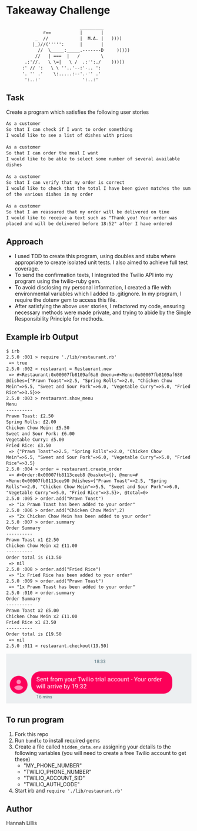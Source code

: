 Takeaway Challenge
==================
```
                            _________
              r==           |       |
           _  //            |  M.A. |   ))))
          |_)//(''''':      |       |
            //  \_____:_____.-------D     )))))
           //   | ===  |   /        \
       .:'//.   \ \=|   \ /  .:'':./    )))))
      :' // ':   \ \ ''..'--:'-.. ':
      '. '' .'    \:.....:--'.-'' .'
       ':..:'                ':..:'

 ```

Task
-----
Create a program which satisfies the following user stories

```
As a customer
So that I can check if I want to order something
I would like to see a list of dishes with prices

As a customer
So that I can order the meal I want
I would like to be able to select some number of several available dishes

As a customer
So that I can verify that my order is correct
I would like to check that the total I have been given matches the sum of the various dishes in my order

As a customer
So that I am reassured that my order will be delivered on time
I would like to receive a text such as "Thank you! Your order was placed and will be delivered before 18:52" after I have ordered
```

Approach
-----
- I used TDD to create this program, using doubles and stubs where appropriate to create isolated unit tests. I also aimed to achieve full test coverage.
- To send the confirmation texts, I integrated the Twilio API into my program using the twilio-ruby gem.
- To avoid disclosing my personal information, I created a file with environmental variables which I added to .gitignore. In my program, I require the dotenv gem to access this file.
- After satisfying the above user stories, I refactored my code, ensuring necessary methods were made private, and trying to abide by the Single Responsibility Principle for methods.

Example irb Output
-----
```
$ irb
2.5.0 :001 > require './lib/restaurant.rb'
 => true
2.5.0 :002 > restaurant = Restaurant.new
 => #<Restaurant:0x00007fb8109af6a8 @menu=#<Menu:0x00007fb8109af680 @dishes={"Prawn Toast"=>2.5, "Spring Rolls"=>2.0, "Chicken Chow Mein"=>5.5, "Sweet and Sour Pork"=>6.0, "Vegetable Curry"=>5.0, "Fried Rice"=>3.5}>>
2.5.0 :003 > restaurant.show_menu
Menu
----------
Prawn Toast: £2.50
Spring Rolls: £2.00
Chicken Chow Mein: £5.50
Sweet and Sour Pork: £6.00
Vegetable Curry: £5.00
Fried Rice: £3.50
 => {"Prawn Toast"=>2.5, "Spring Rolls"=>2.0, "Chicken Chow Mein"=>5.5, "Sweet and Sour Pork"=>6.0, "Vegetable Curry"=>5.0, "Fried Rice"=>3.5}
2.5.0 :004 > order = restaurant.create_order
 => #<Order:0x00007fb8113ceeb8 @basket={}, @menu=#<Menu:0x00007fb8113cee90 @dishes={"Prawn Toast"=>2.5, "Spring Rolls"=>2.0, "Chicken Chow Mein"=>5.5, "Sweet and Sour Pork"=>6.0, "Vegetable Curry"=>5.0, "Fried Rice"=>3.5}>, @total=0>
2.5.0 :005 > order.add("Prawn Toast")
 => "1x Prawn Toast has been added to your order"
2.5.0 :006 > order.add("Chicken Chow Mein",2)
 => "2x Chicken Chow Mein has been added to your order"
2.5.0 :007 > order.summary
Order Summary
----------
Prawn Toast x1 £2.50
Chicken Chow Mein x2 £11.00
----------
Order total is £13.50
 => nil
2.5.0 :008 > order.add("Fried Rice")
 => "1x Fried Rice has been added to your order"
2.5.0 :009 > order.add("Prawn Toast")
 => "1x Prawn Toast has been added to your order"
2.5.0 :010 > order.summary
Order Summary
----------
Prawn Toast x2 £5.00
Chicken Chow Mein x2 £11.00
Fried Rice x1 £3.50
----------
Order total is £19.50
 => nil
2.5.0 :011 > restaurant.checkout(19.50)
```
![alt text](screenshots/ExampleText.png "Confirmation text message")

To run program
-----
1. Fork this repo
2. Run `bundle` to install required gems
3. Create a file called `hidden_data.env` assigning your details to the following variables (you will need to create a free Twilio account to get these)
    - "MY_PHONE_NUMBER"
    - "TWILIO_PHONE_NUMBER"
    - "TWILIO_ACCOUNT_SID"
    - "TWILIO_AUTH_CODE"
4. Start irb and `require './lib/restaurant.rb'`

Author
-----
Hannah Lillis
